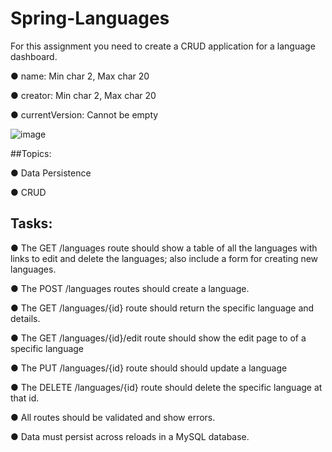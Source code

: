 # Spring-Languages

For this assignment you need to create a CRUD application for a language dashboard.

● name: Min char 2, Max char 20

● creator: Min char 2, Max char 20

● currentVersion: Cannot be empty

![image](https://user-images.githubusercontent.com/93773622/184965069-a34d3b96-50d1-471a-b5af-52e8c3675195.png)

##Topics:

● Data Persistence

● CRUD

## Tasks:

● The GET /languages route should show a table of all the languages with links to edit and delete the languages; also include a form for creating new languages.

● The POST /languages routes should create a language.

● The GET /languages/{id} route should return the specific language and details.

● The GET /languages/{id}/edit route should show the edit page to of a specific language

● The PUT /languages/{id} route should should update a language

● The DELETE /languages/{id} route should delete the specific language at that id.

● All routes should be validated and show errors.

● Data must persist across reloads in a MySQL database.


